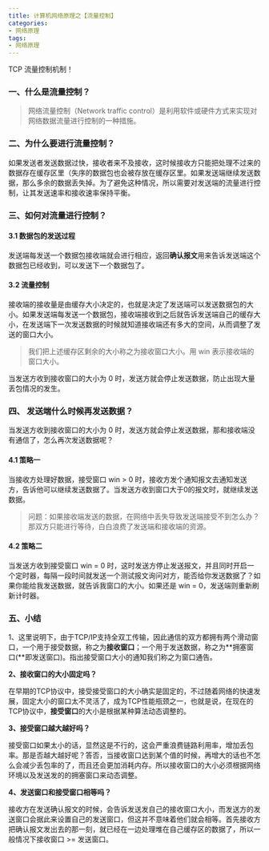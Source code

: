 ```yaml
---
title: 计算机网络原理之【流量控制】
categories:
- 网络原理
tags:
- 网络原理
---
```


TCP 流量控制机制！

<!--more-->



### 一、什么是流量控制？

> 网络流量控制（Network traffic control）是利用软件或硬件方式来实现对网络数据流量进行控制的一种措施。



### 二、为什么要进行流量控制？

如果发送者发送数据过快，接收者来不及接收，这时候接收方只能把处理不过来的数据存在缓存区里（失序的数据包也会被存放在缓存区里。如果发送端继续发送数据，那么多余的数据丢失掉。为了避免这种情况，所以需要对发送端的流量进行控制，让其发送速率和接收速率保持平衡。



### 三、如何对流量进行控制？

#### 3.1 数据包的发送过程

发送端每发送一个数据包接收端就会进行相应，返回**确认报文**用来告诉发送端这个数据包已经收到，可以发送下一个数据包了。



#### 3.2  流量控制

接收端的接收量是由缓存大小决定的，也就是决定了发送端可以发送数据包的大小。如果发送端每发送一个数据包，接收端接收到之后就告诉发送端自己的缓存大小，在发送端下一次发送数据的时候就知道接收端还有多大的空间，从而调整了发送的窗口大小。

> 我们把上述缓存区剩余的大小称之为接收窗口大小。用 win 表示接收端的窗口大小。

当发送方收到接收窗口的大小为 0 时，发送方就会停止发送数据，防止出现大量丢包情况的发生。



### 四、 发送端什么时候再发送数据？

当发送方收到接收窗口的大小为 0 时，发送方就会停止发送数据，那和接收端没有通信了，怎么再次发送数据呢？





#### 4.1 策略一

当接收方处理好数据，接受窗口 win > 0 时，接收方发个通知报文去通知发送方，告诉他可以继续发送数据了。当发送方收到窗口大于0的报文时，就继续发送数据。

> 问题：如果接收端发送的数据，在网络中丢失导致发送端接受不到怎么办？那双方只能进行等待，白白浪费了发送端和接收端的资源。



#### 4.2  策略二

当发送方收到接受窗口 win = 0 时，这时发送方停止发送报文，并且同时开启一个定时器，每隔一段时间就发送一个测试报文询问对方，能否给你发送数据了？如果你能给我发送数据，就告诉我窗口的大小。如果还是 win = 0，发送端则重新刷新计时器。





### 五、小结

1、这里说明下，由于TCP/IP支持全双工传输，因此通信的双方都拥有两个滑动窗口，一个用于接受数据，称之为**接收窗口**；一个用于发送数据，称之为**拥塞窗口(**即发送窗口)。指出接受窗口大小的通知我们称之为窗口通告。



**2、接收窗口的大小固定吗？**



在早期的TCP协议中，接受接受窗口的大小确实是固定的，不过随着网络的快速发展，固定大小的窗口太不灵活了，成为TCP性能瓶颈之一，也就是说，在现在的TCP协议中，**接受窗口**的大小是根据某种算法动态调整的。



**3、接受窗口越大越好吗？**



接受窗口如果太小的话，显然这是不行的，这会严重浪费链路利用率，增加丢包率。那是否越大越好呢？答否，当接收窗口达到某个值的时候，再增大的话也不怎么会减少丢包率的了，而且还会更加消耗内存。所以接收窗口的大小必须根据网络环境以及发送发的的拥塞窗口来动态调整。



**4、发送窗口和接受窗口相等吗？**



接收方在发送确认报文的时候，会告诉发送发自己的接收窗口大小，而发送方的发送窗口会据此来设置自己的发送窗口，但这并不意味着他们就会相等。首先接收方把确认报文发出去的那一刻，就已经在一边处理堆在自己缓存区的数据了，所以一般情况下接收窗口 >= 发送窗口。





























